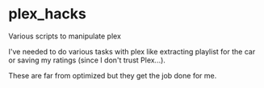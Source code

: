 # plex_hacks
Various scripts to manipulate plex

I've needed to do various tasks with plex like extracting playlist for the car or saving my ratings (since I don't trust Plex...).

These are far from optimized but they get the job done for me.

